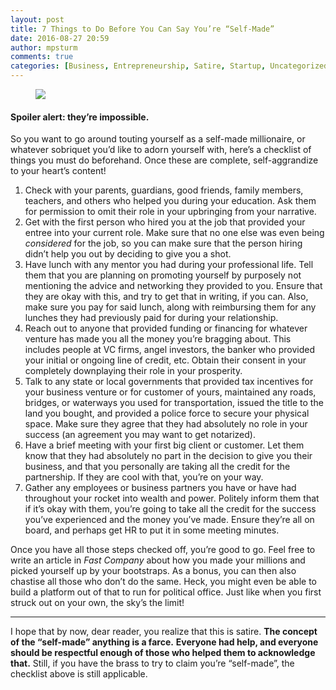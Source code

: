 ```yaml
---
layout: post
title: 7 Things to Do Before You Can Say You’re “Self-Made”
date: 2016-08-27 20:59
author: mpsturm
comments: true
categories: [Business, Entrepreneurship, Satire, Startup, Uncategorized, Venture Capital]
---
```



<figure>

<img src="https://cdn-images-1.medium.com/max/720/1*3afdM3-2K60ZawBUsGsVcg.jpeg">
</figure><h4>Spoiler alert: they’re impossible.</h4>
<p>So you want to go around touting yourself as a self-made millionaire, or whatever sobriquet you’d like to adorn yourself with, here’s a checklist of things you must do beforehand. Once these are complete, self-aggrandize to your heart’s content!</p>
<ol>
<li>Check with your parents, guardians, good friends, family members, teachers, and others who helped you during your education. Ask them for permission to omit their role in your upbringing from your narrative.</li>
<li>Get with the first person who hired you at the job that provided your entree into your current role. Make sure that no one else was even being <em>considered</em> for the job, so you can make sure that the person hiring didn’t help you out by deciding to give you a shot.</li>
<li>Have lunch with any mentor you had during your professional life. Tell them that you are planning on promoting yourself by purposely not mentioning the advice and networking they provided to you. Ensure that they are okay with this, and try to get that in writing, if you can. Also, make sure you pay for said lunch, along with reimbursing them for any lunches they had previously paid for during your relationship.</li>
<li>Reach out to anyone that provided funding or financing for whatever venture has made you all the money you’re bragging about. This includes people at VC firms, angel investors, the banker who provided your initial or ongoing line of credit, etc. Obtain their consent in your completely downplaying their role in your prosperity.</li>
<li>Talk to any state or local governments that provided tax incentives for your business venture or for customer of yours, maintained any roads, bridges, or waterways you used for transportation, issued the title to the land you bought, and provided a police force to secure your physical space. Make sure they agree that they had absolutely no role in your success (an agreement you may want to get notarized).</li>
<li>Have a brief meeting with your first big client or customer. Let them know that they had absolutely no part in the decision to give you their business, and that you personally are taking all the credit for the partnership. If they are cool with that, you’re on your way.</li>
<li>Gather any employees or business partners you have or have had throughout your rocket into wealth and power. Politely inform them that if it’s okay with them, you’re going to take all the credit for the success you’ve experienced and the money you’ve made. Ensure they’re all on board, and perhaps get HR to put it in some meeting minutes.</li>
</ol>
<p>Once you have all those steps checked off, you’re good to go. Feel free to write an article in <em>Fast Company</em> about how you made your millions and picked yourself up by your bootstraps. As a bonus, you can then also chastise all those who don’t do the same. Heck, you might even be able to build a platform out of that to run for political office. Just like when you first struck out on your own, the sky’s the limit!</p>
<hr>
<p>I hope that by now, dear reader, you realize that this is satire. <strong>The concept of the “self-made” anything is a farce.</strong> <strong>Everyone had help, and everyone should be respectful enough of those who helped them to acknowledge that.</strong> Still, if you have the brass to try to claim you’re “self-made”, the checklist above is still applicable.</p>
